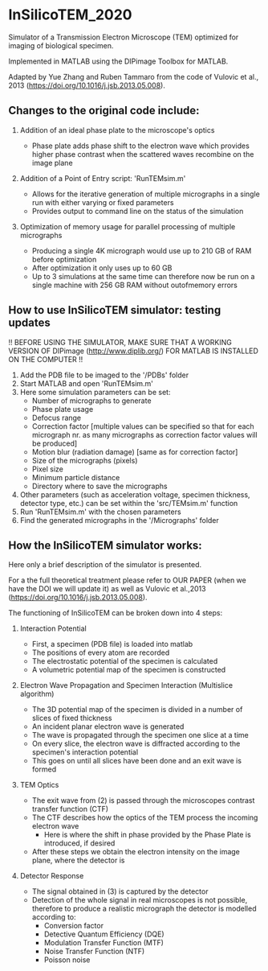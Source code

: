 # InSilicoTEM_2020

Simulator of a Transmission Electron Microscope (TEM) optimized for imaging of biological specimen.

Implemented in MATLAB using the DIPimage Toolbox for MATLAB.

Adapted by Yue Zhang and Ruben Tammaro from the code of Vulovic et al., 2013 (https://doi.org/10.1016/j.jsb.2013.05.008).

Changes to the original code include:
  -

1) Addition of an ideal phase plate to the microscope's optics
    - Phase plate adds phase shift to the electron wave which provides higher phase contrast when the scattered waves recombine on the image plane
    
2) Addition of a Point of Entry script: 'RunTEMsim.m'
    - Allows for the iterative generation of multiple micrographs in a single run with either varying or fixed parameters
    - Provides output to command line on the status of the simulation
    
3) Optimization of memory usage for parallel processing of multiple micrographs
    - Producing a single 4K micrograph would use up to 210 GB of RAM before optimization
    - After optimization it only uses up to 60 GB
    - Up to 3 simulations at the same time can therefore now be run on a single machine with 256 GB RAM without outofmemory errors

How to use InSilicoTEM simulator: testing updates
-

!! BEFORE USING THE SIMULATOR, MAKE SURE THAT A WORKING VERSION OF DIPimage (http://www.diplib.org/) FOR MATLAB IS INSTALLED ON THE COMPUTER !! 

1) Add the PDB file to be imaged to the '/PDBs' folder
2) Start MATLAB and open 'RunTEMsim.m'
3) Here some simulation parameters can be set:
    - Number of micrographs to generate
    - Phase plate usage
    - Defocus range
    - Correction factor [multiple values can be specified so that for each micrograph nr. as many micrographs as correction factor values will be produced]
    - Motion blur (radiation damage) [same as for correction factor]
    - Size of the micrographs (pixels)
    - Pixel size
    - Minimum particle distance
    - Directory where to save the micrographs
4) Other parameters (such as acceleration voltage, specimen thickness, detector type, etc.) can be set within the 'src/TEMsim.m' function
5) Run 'RunTEMsim.m' with the chosen parameters
6) Find the generated micrographs in the '/Micrographs' folder

How the InSilicoTEM simulator works:
-
Here only a brief description of the simulator is presented.

For a the full theoretical treatment please refer to OUR PAPER (when we have the DOI we will update it) as well as Vulovic et al.,2013 (https://doi.org/10.1016/j.jsb.2013.05.008).

The functioning of InSilicoTEM can be broken down into 4 steps:

1) Interaction Potential
    - First, a specimen (PDB file) is loaded into matlab
    - The positions of every atom are recorded
    - The electrostatic potential of the specimen is calculated
    - A volumetric potential map of the specimen is constructed
    
2) Electron Wave Propagation and Specimen Interaction (Multislice algorithm)
    - The 3D potential map of the specimen is divided in a number of slices of fixed thickness
    - An incident planar electron wave is generated 
    - The wave is propagated through the specimen one slice at a time
    - On every slice, the electron wave is diffracted according to the specimen's interaction potential
    - This goes on until all slices have been done and an exit wave is formed
    
3) TEM Optics
    - The exit wave from (2) is passed through the microscopes contrast transfer function (CTF)
    - The CTF describes how the optics of the TEM process the incoming electron wave
      - Here is where the shift in phase provided by the Phase Plate is introduced, if desired
    - After these steps we obtain the electron intensity on the image plane, where the detector is
    
4) Detector Response
    - The signal obtained in (3) is captured by the detector
    - Detection of the whole signal in real microscopes is not possible, therefore to produce a realistic micrograph the detector is modelled according to:
      - Conversion factor
      - Detective Quantum Efficiency (DQE)
      - Modulation Transfer Function (MTF)
      - Noise Transfer Function (NTF)
      - Poisson noise
      
